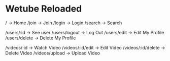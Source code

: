 # Wetube Reloaded

/ -> Home
/join -> Join
/login -> Login
/search -> Search

/users/:id -> See user
/users/logout -> Log Out
/users/edit -> Edit My Profile
/users/delete -> Delete My Profile

/videos/:id -> Watch Video
/videos/:id/edit -> Edit Video
/videos/:id/delete -> Delete Video
/videos/upload -> Upload Video
